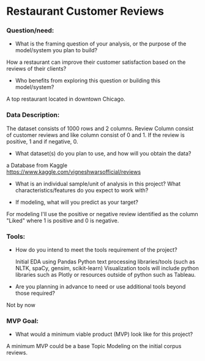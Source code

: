 # Restaurant Customer Reviews

### Question/need:

- What is the framing question of your analysis, or the purpose of the model/system you plan to build?

How a restaurant can improve their customer satisfaction based on the reviews of their clients?

- Who benefits from exploring this question or building this model/system?

A top restaurant located in downtown Chicago.

### Data Description:

The dataset consists of 1000 rows and 2 columns. Review Column consist of customer reviews and like column consist of 0 and 1. If the review is positive, 1 and if negative, 0.

- What dataset(s) do you plan to use, and how will you obtain the data?

a Database from Kaggle https://www.kaggle.com/vigneshwarsofficial/reviews

- What is an individual sample/unit of analysis in this project? What characteristics/features do you expect to work with?

- If modeling, what will you predict as your target?

For modeling I'll use the positive or negative review identified as the column "Liked" where 1 is positive and 0 is negative.

### Tools:

- How do you intend to meet the tools requirement of the project?

  Initial EDA using Pandas
  Python text processing libraries/tools (such as NLTK, spaCy, gensim, scikit-learn)
  Visualization tools will include python libraries such as Plotly or resources outside of python such as Tableau.

- Are you planning in advance to need or use additional tools beyond those required?

Not by now

### MVP Goal:

- What would a minimum viable product (MVP) look like for this project?

A minimum MVP could be a base Topic Modeling on the initial corpus reviews.

